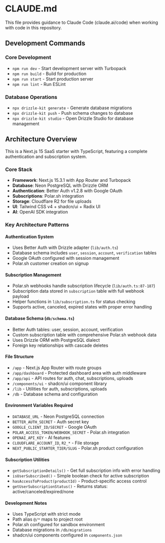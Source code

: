 # CLAUDE.md

This file provides guidance to Claude Code (claude.ai/code) when working with code in this repository.

## Development Commands

### Core Development
- `npm run dev` - Start development server with Turbopack
- `npm run build` - Build for production
- `npm run start` - Start production server
- `npm run lint` - Run ESLint

### Database Operations
- `npx drizzle-kit generate` - Generate database migrations
- `npx drizzle-kit push` - Push schema changes to database
- `npx drizzle-kit studio` - Open Drizzle Studio for database management

## Architecture Overview

This is a Next.js 15 SaaS starter with TypeScript, featuring a complete authentication and subscription system.

### Core Stack
- **Framework**: Next.js 15.3.1 with App Router and Turbopack
- **Database**: Neon PostgreSQL with Drizzle ORM
- **Authentication**: Better Auth v1.2.8 with Google OAuth
- **Subscriptions**: Polar.sh integration
- **Storage**: Cloudflare R2 for file uploads
- **UI**: Tailwind CSS v4 + shadcn/ui + Radix UI
- **AI**: OpenAI SDK integration

### Key Architecture Patterns

#### Authentication System
- Uses Better Auth with Drizzle adapter (`lib/auth.ts`)
- Database schema includes `user`, `session`, `account`, `verification` tables
- Google OAuth configured with session management
- Polar.sh customer creation on signup

#### Subscription Management
- Polar.sh webhooks handle subscription lifecycle (`lib/auth.ts:87-187`)
- Subscription data stored in `subscription` table with full webhook payload
- Helper functions in `lib/subscription.ts` for status checking
- Supports active, canceled, expired states with proper error handling

#### Database Schema (`db/schema.ts`)
- Better Auth tables: user, session, account, verification
- Custom subscription table with comprehensive Polar.sh webhook data
- Uses Drizzle ORM with PostgreSQL dialect
- Foreign key relationships with cascade deletes

#### File Structure
- `/app` - Next.js App Router with route groups
- `/app/dashboard` - Protected dashboard area with auth middleware
- `/app/api` - API routes for auth, chat, subscriptions, uploads
- `/components/ui` - shadcn/ui component library
- `/lib` - Utilities for auth, subscriptions, uploads
- `/db` - Database schema and configuration

#### Environment Variables Required
- `DATABASE_URL` - Neon PostgreSQL connection
- `BETTER_AUTH_SECRET` - Auth secret key
- `GOOGLE_CLIENT_ID/SECRET` - Google OAuth
- `POLAR_ACCESS_TOKEN/WEBHOOK_SECRET` - Polar.sh integration
- `OPENAI_API_KEY` - AI features
- `CLOUDFLARE_ACCOUNT_ID`, `R2_*` - File storage
- `NEXT_PUBLIC_STARTER_TIER/SLUG` - Polar.sh product configuration

#### Subscription Utilities
- `getSubscriptionDetails()` - Get full subscription info with error handling
- `isUserSubscribed()` - Simple boolean check for active subscription
- `hasAccessToProduct(productId)` - Product-specific access control
- `getUserSubscriptionStatus()` - Returns status: active/canceled/expired/none

#### Development Notes
- Uses TypeScript with strict mode
- Path alias `@/*` maps to project root
- Polar.sh configured for sandbox environment
- Database migrations in `/db/migrations`
- shadcn/ui components configured in `components.json`